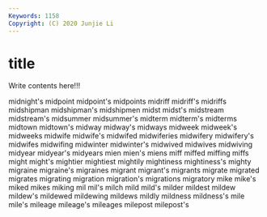 ```yaml
---
Keywords: 1158
Copyright: (C) 2020 Junjie Li
---
```


# title

Write contents here!!!
 
midnight's 
midpoint 
midpoint's 
midpoints 
midriff 
midriff's 
midriffs 
midshipman 
midshipman's
midshipmen 
midst 
midst's 
midstream 
midstream's 
midsummer 
midsummer's 
midterm 
midterm's 
midterms
midtown 
midtown's 
midway 
midway's 
midways 
midweek 
midweek's 
midweeks 
midwife 
midwife's
midwifed 
midwiferies 
midwifery 
midwifery's 
midwifes 
midwifing 
midwinter 
midwinter's 
midwived 
midwives
midwiving 
midyear 
midyear's 
midyears 
mien 
mien's 
miens 
miff 
miffed 
miffing
miffs 
might 
might's 
mightier 
mightiest 
mightily 
mightiness 
mightiness's 
mighty 
migraine
migraine's 
migraines 
migrant 
migrant's 
migrants 
migrate 
migrated 
migrates 
migrating 
migration
migration's 
migrations 
migratory 
mike 
mike's 
miked 
mikes 
miking 
mil 
mil's
milch 
mild 
mild's 
milder 
mildest 
mildew 
mildew's 
mildewed 
mildewing 
mildews
mildly 
mildness 
mildness's 
mile 
mile's 
mileage 
mileage's 
mileages 
milepost 
milepost's
